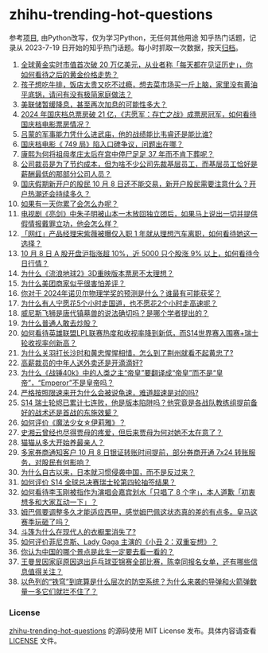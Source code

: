 # zhihu-trending-hot-questions
参考[项目](https://github.com/justjavac/zhihu-trending-hot-questions), 由Python改写，仅为学习Python，无任何其他用途
知乎热门话题，记录从 2023-7-19
日开始的知乎热门话题。每小时抓取一次数据，按天[归档](./data)。
<!-- BEGIN -->
<!-- 最后更新时间 2024-10-08 02:55:18.058877 -->
1. [全球黄金实时市值首次破 20 万亿美元，从业者称「每天都在见证历史」，你如何看待之后的黄金价格走势？](https://www.zhihu.com/question/757771123)
1. [孩子想吃牛排，饭店太贵又吃不过瘾，想去菜市场买一斤上脑，家里没有黄油平底锅，请问有没有极简家庭做法？](https://www.zhihu.com/question/361215171)
1. [美联储暂缓降息，甚至再次加息的可能性多大？](https://www.zhihu.com/question/752991411)
1. [2024 年国庆档总票房破 21 亿，《志愿军：存亡之战》成票房冠军，如何看待国庆档电影票房情况？](https://www.zhihu.com/question/768281890)
1. [吕蒙的军事能力凭什么进武庙，他的战绩能比韦睿还是能比谁?](https://www.zhihu.com/question/477350195)
1. [国庆档电影《 749 局》陷入口碑争议，问题出在哪？](https://www.zhihu.com/question/728854652)
1. [康熙为何将祖母孝庄太后在宫中停尸足足 37 年而不肯下葬呢？](https://www.zhihu.com/question/499221047)
1. [公司裁员是为了节约成本，但为啥不少公司先裁基层员工，而基层员工恰好是薪酬最低的那部分公司人员？](https://www.zhihu.com/question/739397731)
1. [国庆假期新开户的股民 10 月 8 日还不能交易，新开户股民需要注意什么？开户热潮还会持续多久？](https://www.zhihu.com/question/767276412)
1. [如果有一天你累了会怎么办呢？](https://www.zhihu.com/question/773300489)
1. [电视剧《亮剑》中朱子明被山本一木放回独立团后，如果马上说出一切并提供假情报戴罪立功，他会怎么样？](https://www.zhihu.com/question/531307823)
1. [「网红」产品经理宋紫薇被曝仅入职 1 年就从理想汽车离职，如何看待她这一选择？](https://www.zhihu.com/question/759990294)
1. [10 月 8 日 A 股开盘沪指涨超 10%，近 5000 只个股涨 9% 以上，如何看待今日行情？](https://www.zhihu.com/question/777604102)
1. [为什么《流浪地球2》3D重映版本票房不太理想？](https://www.zhihu.com/question/739376942)
1. [为什么美团商家似乎很害怕差评？](https://www.zhihu.com/question/750321400)
1. [你对于 2024年诺贝尔物理学奖的预测是什么？谁最有可能获奖？](https://www.zhihu.com/question/664444634)
1. [为什么有人宁愿花5个小时走国道，也不愿花2个小时走高速呢？](https://www.zhihu.com/question/662017658)
1. [威尼斯飞狮是唐代镇墓兽的说法确切吗？是哪个学者提出的？](https://www.zhihu.com/question/760719147)
1. [为什么普通人敢去炒股？](https://www.zhihu.com/question/665060630)
1. [如何看待英雄联盟LPL联赛热度和收视率降到新低，而S14世界赛入围赛+瑞士轮收视率创新高？](https://www.zhihu.com/question/762589694)
1. [为什么关羽打长沙时和黄忠惺惺相惜，怎么到了荆州就看不起黄忠了?](https://www.zhihu.com/question/548378741)
1. [高薪裁员的中年人送外卖还是开滴滴好?](https://www.zhihu.com/question/614736801)
1. [为什么《战锤40k》中的人类之主“帝皇”要翻译成“帝皇”而不是“皇帝”，“Emperor”不是皇帝吗？](https://www.zhihu.com/question/664487666)
1. [严格按照限速来开为什么会被说龟速，难道超速是对的吗?](https://www.zhihu.com/question/661639652)
1. [S14 瑞士轮烬已累计七连败，他是版本陷阱吗？他究竟是各战队教练组提前备好的战术还是首战的东施效颦？](https://www.zhihu.com/question/766753543)
1. [如何评价《魔法少女☆伊莉雅》？](https://www.zhihu.com/question/27336572)
1. [史湘云曾经也尽得贾母的疼爱，但后来贾母为何对她不太在意了？](https://www.zhihu.com/question/664974509)
1. [猫猫从多大开始养最亲人？](https://www.zhihu.com/question/660314077)
1. [多家券商通知客户 10 月 8 日银证转账时间提前，部分券商开通 7x24 转账服务，对股民有何影响？](https://www.zhihu.com/question/771371317)
1. [为什么自古以来，日本就习惯侵袭中国，而不是反过来？](https://www.zhihu.com/question/691065823)
1. [如何评价 S14 全球总决赛瑞士轮第四轮抽签结果？](https://www.zhihu.com/question/773080310)
1. [如何看待李玉刚被指作为演唱会嘉宾划水「只唱了 8 个字」，本人道歉「初衷想多和大家互动一下」？](https://www.zhihu.com/question/752060060)
1. [姆巴佩要调整多久才能适应西甲，感觉姆巴佩这状态真的差的有点多。皇马这赛季玩砸了吗？](https://www.zhihu.com/question/667859938)
1. [斗篷为什么在现代人的衣橱里消失了?](https://www.zhihu.com/question/664003146)
1. [如何评价菲尼克斯、Lady Gaga 主演的《小丑 2：双重妄想》？](https://www.zhihu.com/question/666246636)
1. [你认为中国的哪个景点是此生一定要去看一看的？](https://www.zhihu.com/question/665737961)
1. [王曼昱因家庭原因退出乒乓球亚锦赛全部比赛，陈幸同报名女单，还有哪些信息值得关注？](https://www.zhihu.com/question/769960139)
1. [以色列的“铁穹”到底算是什么层次的防空系统？为什么来袭的导弹和火箭弹数量一多它们就拦不住了？](https://www.zhihu.com/question/747829576)
<!-- END -->
### License
[zhihu-trending-hot-questions](https://github.com/yaogengzhu/zhihu-trending-hot-questions)
的源码使用 MIT License 发布。具体内容请查看 [LICENSE](./LICENSE) 文件。
